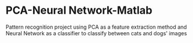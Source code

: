 # PCA-Neural Network-Matlab
Pattern recognition project using PCA as a feature extraction method and Neural Network as a classifier to classify between cats and dogs' images
